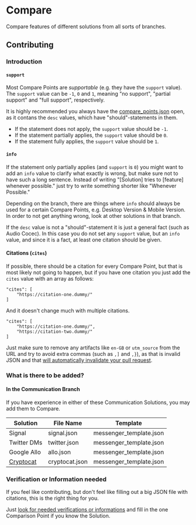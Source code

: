 # Compare

Compare features of different solutions from all sorts of branches.

## Contributing

### Introduction

#### `support`

Most Compare Points are *supportable* (e.g. they have the `support` value). The `support` value can be `-1`, `0` and `1`, meaning "no support", "partial support" and "full support", respectively.

It is highly recommended you always have the [compare_points.json](https://github.com/timmyrs/Compare/blob/master/Communication/compare_points.json) open, as it contans the `desc` values, which have "should"-statements in them.

- If the statement does not apply, the `support` value should be `-1`.
- If the statement partially applies, the `support` value should be  `0`.
- If the statement fully applies, the `support` value should be `1`.

#### `info`

If the statement only partially applies (and `support` is `0`) you might want to add an `info` value to clarify what exactly is wrong, but make sure not to have such a long sentence. Instead of writing "[Solution] tries to [feature] whenever possible." just try to write something shorter like "Whenever Possible."

Depending on the branch, there are things where `info` should always be used for a certain Compare Points, e.g. Desktop Version & Mobile Version. In order to not get anything wrong, look at other solutions in that branch.

If the `desc` value is not a "should"-statement it is just a general fact (such as Audio Cocec). In this case you do not set any `support` value, but an `info` value, and since it is a fact, at least one citation should be given.

#### Citations (`cites`)

If possible, there should be a citation for every Compare Point, but that is most likely not going to happen, but if you have one citation you just add the `cites` value with an array as follows:

	"cites": [
		"https://citation-one.dummy/"
	]

And it doesn't change much with multiple citations.

	"cites": [
		"https://citation-one.dummy/",
		"https://citation-two.dummy/"
	]

Just make sure to remove any artifacts like `en-GB` or `utm_source` from the URL and try to avoid extra commas (such as `,]` and `,}`), as that is invalid JSON and that [will automatically invalidate your pull request](https://github.com/timmyrs/Compare/pull/1).

### What is there to be added?

#### In the Communication Branch

If you have experience in either of these Communication Solutions, you may add them to Compare.

Solution                         | File Name      | Template
-------------------------------- | -------------- | -----------------------
Signal                           | signal.json    | messenger_template.json
Twitter DMs                      | twitter.json   | messenger_template.json
Google Allo                      | allo.json      | messenger_template.json
[Cryptocat](https://crypto.cat/) | cryptocat.json | messenger_template.json

### Verification or Information needed

If you feel like contributing, but don't feel like filling out a big JSON file with citations, this is the right thing for you.

Just [look for needed verifications or informations](https://github.com/timmyrs/Compare/search?utf8=%E2%9C%93&q=%22Verification+needed.%22+OR+%22Information+needed.%22&type=) and fill in the one Comparison Point if you know the Solution.
